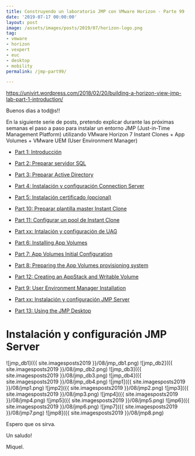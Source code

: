 ```yaml
---
title: Construyendo un laboratorio JMP con VMware Horizon - Parte 99
date: '2019-07-17 00:00:00'
layout: post
image: /assets/images/posts/2019/07/horizon-logo.png
tag:
- vmware
- horizon
- vexpert
- euc
- desktop
- mobility
permalink: /jmp-part99/

---
```


https://univirt.wordpress.com/2018/02/20/building-a-horizon-view-jmp-lab-part-1-introduction/

Buenos dias a tod@s!!

En la siguiente serie de posts, pretendo explicar durante las próximas semanas el paso a paso para instalar un entorno JMP (Just-in-Time Management Platform) utilizando VMware Horizon 7 Instant Clones + App Volumes + VMware UEM (User Environment Manager) 

- [Part 1: Introducción](https://premiquelmariano.github.io/jmp-part1/)
- [Part 2: Preparar servidor SQL](https://premiquelmariano.github.io/jmp-part2/)
- [Part 3: Preparar Active Directory](google.com)
- [Part 4: Instalación y configuración Connection Server](google.com)
- [Part 5: Instalación certificado (opcional)](google.com)

- [Part 10: Preparar plantilla master Instant Clone](google.com)
- [Part 11: Configurar un pool de Instant Clone](google.com)

- [Part xx: Intalación y configuración de UAG](google.com)

- [Part 6: Installing App Volumes](google.com)
- [Part 7: App Volumes Initial Configuration](google.com)
- [Part 8: Preparing the App Volumes provisioning system](google.com)
- [Part 12: Creating an AppStack and Writable Volume](google.com)

- [Part 9: User Environment Manager Installation](google.com)

- [Part xx: Instalación y configuración JMP Server](https://premiquelmariano.github.io/jmp-part99/)

- [Part 13: Using the JMP Desktop](google.com)

# Instalación y configuración JMP Server

![jmp_db1]({{ site.imagesposts2019 }}/08/jmp_db1.png)
![jmp_db2]({{ site.imagesposts2019 }}/08/jmp_db2.png)
![jmp_db3]({{ site.imagesposts2019 }}/08/jmp_db3.png)
![jmp_db4]({{ site.imagesposts2019 }}/08/jmp_db4.png)
![jmp1]({{ site.imagesposts2019 }}/08/jmp1.png)
![jmp2]({{ site.imagesposts2019 }}/08/jmp2.png)
![jmp3]({{ site.imagesposts2019 }}/08/jmp3.png)
![jmp4]({{ site.imagesposts2019 }}/08/jmp4.png)
![jmp5]({{ site.imagesposts2019 }}/08/jmp5.png)
![jmp6]({{ site.imagesposts2019 }}/08/jmp6.png)
![jmp7]({{ site.imagesposts2019 }}/08/jmp7.png)
![jmp8]({{ site.imagesposts2019 }}/08/jmp8.png)


Espero que os sirva.

Un saludo!

Miquel.


